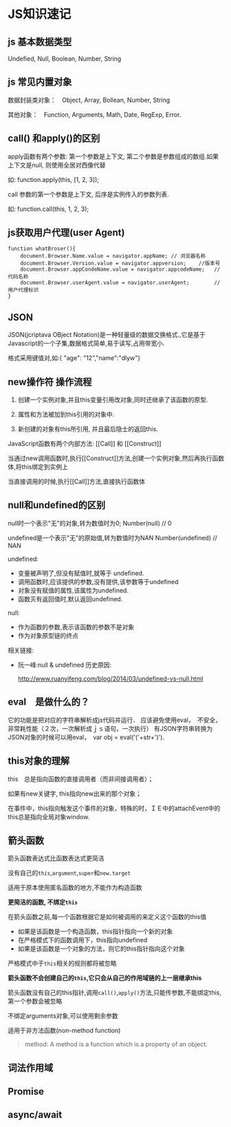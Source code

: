 # JS知识速记



## js 基本数据类型

Undefied, Null, Boolean, Number, String



## js 常见内置对象

数据封装类对象：　Object, Array, Bollean, Number, String

其他对象：　Function, Arguments, Math, Date, RegExp, Error.



## call() 和apply()的区别

apply函数有两个参数: 第一个参数是上下文, 第二个参数是参数组成的数组.如果上下文是null, 则使用全居对西像代替

如: function.apply(this, [1, 2, 3]);

call 参数的第一个参数是上下文, 后序是实例传入的参数列表.

如: function.call(this, 1, 2, 3);



## js获取用户代理(user Agent)

    function whatBroser(){
        document.Browser.Name.value = navigator.appName; // 浏览器名称
        document.Browser.Version.value = navigator.appversion;    //版本号
        document.Browser.appCondeName.value = navigator.appcodeName;   //代码名称
        document.Browser.userAgent.value = navigator.userAgent;        //用户代理标识
    }



## JSON

JSON(jcriptava OBject Notation)是一种轻量级的数据交换格式.,它是基于Javascript的一个子集,数据格式简单,易于读写,占用带宽小.

格式采用键值对,如:{ "age": "12","name":"dlyw"}



## new操作符 操作流程

1. 创建一个实例对象,并且this变量引用改对象,同时还继承了该函数的原型.

2. 属性和方法被加到this引用的对象中.

3. 新创建的对象有this所引用, 并且最后隐士的返回this.



JavaScript函数有两个内部方法:  [[Call]] 和 [[Construct]]

当通过new调用函数时,执行[[Construct]]方法,创建一个实例对象,然后再执行函数体,将this绑定到实例上

当直接调用的时候,执行[[Call]]方法,直接执行函数体





## null和undefined的区别

null时一个表示"无"的对象,转为数值时为0;
Number(null)     // 0

undefined是一个表示"无"的原始值,转为数值时为NAN
Number(undefined)     // NAN

undefined:

- 变量被声明了,但没有赋值时,就等于 undefined.
- 调用函数时,应该提供的参数,没有提供,该参数等于undefined
- 对象没有赋值的属性,该属性为undefined.
- 函数灭有返回值时,默认返回undefined.

null:

- 作为函数的参数,表示该函数的参数不是对象
- 作为对象原型链的终点

相关链接:

- 阮一峰:null & undefined 历史原因:

    http://www.ruanyifeng.com/blog/2014/03/undefined-vs-null.html



## eval　是做什么的？

它的功能是把对应的字符串解析成js代码并运行．
应该避免使用eval，　不安全，　非常耗性能（２次，一次解析成ｊｓ语句，一次执行）
有JSON字符串转换为JSON对象的时候可以用eval，　var obj = eval('('+str+')').



## this对象的理解

this　总是指向函数的直接调用者（而非间接调用者）；

如果有new关键字, this指向new出来的那个对象；

在事件中，this指向触发这个事件的对象，特殊的时，ＩＥ中的attachEvent中的this总是指向全局对象window.



## 箭头函数

箭头函数表达式比函数表达式更简洁

没有自己的`this`,`argument`,`super`和`new.target`

适用于原本使用匿名函数的地方,不能作为构造函数



**更简洁的函数, 不绑定`this`**



在箭头函数之前,每一个函数根据它是如何被调用的来定义这个函数的this值

+ 如果是该函数是一个构造函数，this指针指向一个新的对象
+ 在严格模式下的函数调用下，this指向undefined
+ 如果是该函数是一个对象的方法，则它的this指针指向这个对象



严格模式中于`this`相关的规则都将被忽略



**箭头函数不会创建自己的`this`,它只会从自己的作用域链的上一层继承this**

箭头函数没有自己的this指针,调用`call()`,`apply()`方法,只能传参数,不能绑定this,第一个参数会被忽略



不绑定arguments对象,可以使用剩余参数



适用于非方法函数(non-method function)

> method: A method is a function which is a property of an object.



## 词法作用域



## Promise



## async/await



